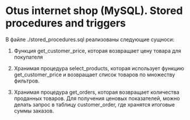 # Otus internet shop (MySQL). Stored procedures and triggers

В файле ./stored_procedures.sql реализованы следующие сущноси:

1) Функция get_customer_price, которая возвращает цену товара для покупателя
2) Хранимая процедура select_products, которая использует функцию get_customer_price и возвращает список товаров по 
   множеству фильтров.
   
3) Хранимая процедура get_orders, которая возвращает количества проданных товаров. Для получения ценовых показателей,
   можно делать запрос в таблицу customer_order, где хранятся итоговые суммы заказов.  